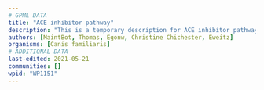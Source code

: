 ```yaml
---
# GPML DATA
title: "ACE inhibitor pathway"
description: "This is a temporary description for ACE inhibitor pathway"
authors: [MaintBot, Thomas, Egonw, Christine Chichester, Eweitz]
organisms: [Canis familiaris]
# ADDITIONAL DATA
last-edited: 2021-05-21
communities: []
wpid: "WP1151"
---
```

